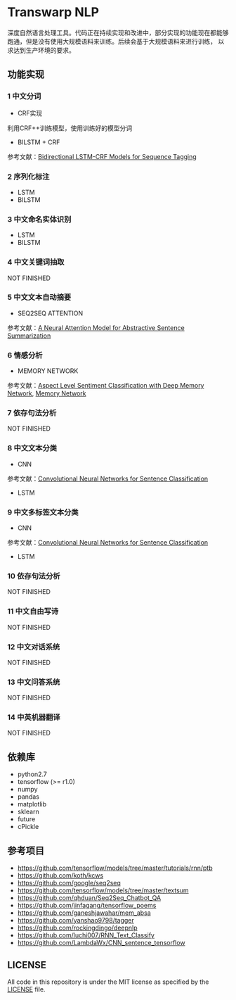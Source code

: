# Transwarp NLP

深度自然语言处理工具。代码正在持续实现和改进中，部分实现的功能现在都能够跑通，但是没有使用大规模语料来训练。后续会基于大规模语料来进行训练，
以求达到生产环境的要求。

## 功能实现

### 1 中文分词

- CRF实现

利用CRF++训练模型，使用训练好的模型分词

- BILSTM + CRF

参考文献：[Bidirectional LSTM-CRF Models for Sequence Tagging](https://arxiv.org/abs/1508.01991)

### 2 序列化标注
- LSTM
- BILSTM

### 3 中文命名实体识别
- LSTM
- BILSTM

### 4 中文关键词抽取
NOT FINISHED

### 5 中文文本自动摘要
- SEQ2SEQ ATTENTION

参考文献：[A Neural Attention Model for Abstractive Sentence Summarization](https://arxiv.org/abs/1509.00685)

### 6 情感分析
- MEMORY NETWORK

参考文献：[Aspect Level Sentiment Classification with Deep Memory Network](https://arxiv.org/abs/1605.08900),
[Memory Network](https://arxiv.org/pdf/1410.3916.pdf)

### 7 依存句法分析
NOT FINISHED

### 8 中文文本分类
- CNN

参考文献：[Convolutional Neural Networks for Sentence Classification](https://arxiv.org/abs/1408.5882)
- LSTM

### 9 中文多标签文本分类
- CNN

参考文献：[Convolutional Neural Networks for Sentence Classification](https://arxiv.org/abs/1408.5882)
- LSTM

### 10 依存句法分析
NOT FINISHED

### 11 中文自由写诗
NOT FINISHED

### 12 中文对话系统
NOT FINISHED

### 13 中文问答系统
NOT FINISHED

### 14 中英机器翻译
NOT FINISHED

## 依赖库

* python2.7
* tensorflow (>= r1.0)
* numpy
* pandas
* matplotlib
* sklearn
* future
* cPickle

## 参考项目

* https://github.com/tensorflow/models/tree/master/tutorials/rnn/ptb
* https://github.com/koth/kcws
* https://github.com/google/seq2seq
* https://github.com/tensorflow/models/tree/master/textsum
* https://github.com/qhduan/Seq2Seq_Chatbot_QA
* https://github.com/jinfagang/tensorflow_poems
* https://github.com/ganeshjawahar/mem_absa
* https://github.com/yanshao9798/tagger
* https://github.com/rockingdingo/deepnlp
* https://github.com/luchi007/RNN_Text_Classify
* https://github.com/LambdaWx/CNN_sentence_tensorflow

## LICENSE

All code in this repository is under the MIT license as specified by the [LICENSE](LICENSE) file.

